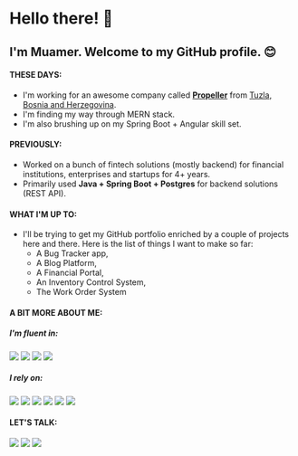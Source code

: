 # Hello there! 👋 
## I'm Muamer. Welcome to my GitHub profile. 😊

#### THESE DAYS:
- I'm working for an awesome company called <strong><a href="https://www.propeller.ba">Propeller</a></strong> from <a href="https://www.google.com/maps/place/Tuzla">Tuzla, Bosnia and Herzegovina</a>. 
- I'm finding my way through MERN stack.
- I'm also brushing up on my Spring Boot + Angular skill set.

#### PREVIOUSLY:
- Worked on a bunch of fintech solutions (mostly backend) for financial institutions, enterprises and startups for 4+ years.
- Primarily used <strong>Java + Spring Boot + Postgres</strong> for backend solutions (REST API).

#### WHAT I'M UP TO:
- I'll be trying to get my GitHub portfolio enriched by a couple of projects here and there. Here is the list of things I want to make so far:
  - A Bug Tracker app,
  - A Blog Platform,
  - A Financial Portal,
  - An Inventory Control System,
  - The Work Order System

#### A BIT MORE ABOUT ME:
##### I'm fluent in: 
<img src="https://img.shields.io/badge/Java-ED8B00?style=for-the-badge&logo=java&logoColor=white"> <img src="https://img.shields.io/badge/JavaScript-323330?style=for-the-badge&logo=javascript&logoColor=F7DF1E"> <img src="https://img.shields.io/badge/HTML-239120?style=for-the-badge&logo=html5&logoColor=white"> <img src="https://img.shields.io/badge/CSS-239120?&style=for-the-badge&logo=css3&logoColor=white">

##### I rely on: 
<img src="https://img.shields.io/badge/PostgreSQL-316192?style=for-the-badge&logo=postgresql&logoColor=white"> <img src="https://img.shields.io/badge/MongoDB-4EA94B?style=for-the-badge&logo=mongodb&logoColor=white"> <img src="https://img.shields.io/badge/Node.js-43853D?style=for-the-badge&logo=node.js&logoColor=white"> <img src="https://img.shields.io/badge/React-20232A?style=for-the-badge&logo=react&logoColor=61DAFB"> <img src="https://img.shields.io/badge/Spring-6DB33F?style=for-the-badge&logo=spring&logoColor=white"> <img src="https://img.shields.io/badge/Angular-DD0031?style=for-the-badge&logo=angular&logoColor=white">
 
#### LET'S TALK:
<a href="https://twitter.com/intent/follow?screen_name=MuamerSeljubac"><img src="https://img.shields.io/badge/Twitter-1DA1F2?style=for-the-badge&logo=twitter&logoColor=white"></a> <a href="https://www.linkedin.com/in/muamerseljubac/"><img src="https://img.shields.io/badge/Hashnode-2962FF?style=for-the-badge&logo=hashnode&logoColor=white"></a> <a href="mailto:s.muamer1@gmail.com"><img src="https://img.shields.io/badge/Gmail-D14836?style=for-the-badge&logo=gmail&logoColor=white"></a> 
